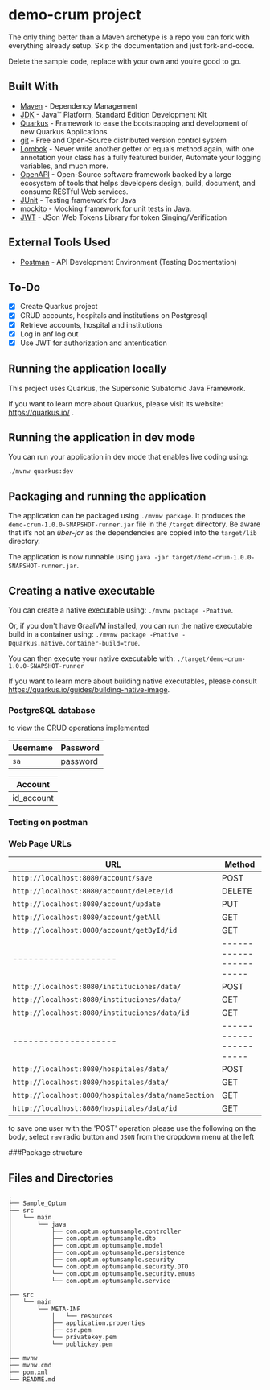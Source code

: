 # demo-crum project

The only thing better than a Maven archetype is a repo you can fork with everything already setup. Skip the documentation and just fork-and-code.

Delete the sample code, replace with your own and you’re good to go.

## Built With

* 	[Maven](https://maven.apache.org/) - Dependency Management
* 	[JDK](http://www.oracle.com/technetwork/java/javase/downloads/jdk8-downloads-2133151.html) - Java™ Platform, Standard Edition Development Kit
* 	[Quarkus](https://quarkus.io/) - Framework to ease the bootstrapping and development of new Quarkus Applications
* 	[git](https://git-scm.com/) - Free and Open-Source distributed version control system
* 	[Lombok](https://projectlombok.org/) - Never write another getter or equals method again, with one annotation your class has a fully featured builder, Automate your logging variables, and much more.
* 	[OpenAPI](https://swagger.io/specification/) - Open-Source software framework backed by a large ecosystem of tools that helps developers design, build, document, and consume RESTful Web services.
* 	[JUnit](https://junit.org/) - Testing framework for Java
* 	[mockito](https://swagger.io/specification/) - Mocking framework for unit tests in Java.
*   [JWT](https://jwt.io/) - JSon Web Tokens Library for token Singing/Verification


## External Tools Used

* 	[Postman](https://www.getpostman.com/) - API Development Environment (Testing Docmentation)

## To-Do

* 	[x] Create Quarkus project
*   [x] CRUD accounts, hospitals and institutions on Postgresql
* 	[x] Retrieve accounts, hospital and institutions
* 	[x] Log in anf log out
* 	[x] Use JWT for authorization and antentication

## Running the application locally

This project uses Quarkus, the Supersonic Subatomic Java Framework.

If you want to learn more about Quarkus, please visit its website: https://quarkus.io/ .

## Running the application in dev mode

You can run your application in dev mode that enables live coding using:
```
./mvnw quarkus:dev
```

## Packaging and running the application

The application can be packaged using `./mvnw package`.
It produces the `demo-crum-1.0.0-SNAPSHOT-runner.jar` file in the `/target` directory.
Be aware that it’s not an _über-jar_ as the dependencies are copied into the `target/lib` directory.

The application is now runnable using `java -jar target/demo-crum-1.0.0-SNAPSHOT-runner.jar`.

## Creating a native executable

You can create a native executable using: `./mvnw package -Pnative`.

Or, if you don't have GraalVM installed, you can run the native executable build in a container using: `./mvnw package -Pnative -Dquarkus.native.container-build=true`.

You can then execute your native executable with: `./target/demo-crum-1.0.0-SNAPSHOT-runner`

If you want to learn more about building native executables, please consult https://quarkus.io/guides/building-native-image.

### PostgreSQL database 

to view the CRUD operations implemented

|  Username     |  Password |
|---------------|-----------|
|`sa`   | password  |

|                    Account                   |
|----------------------------------------------|
|id_account | name | password | rfc | username |


### Testing on postman

### Web Page URLs

|  URL |  Method |
|----------|--------------|
|`http://localhost:8080/account/save`       | POST |
|`http://localhost:8080/account/delete/id`         | DELETE |
|`http://localhost:8080/account/update` | PUT |
|`http://localhost:8080/account/getAll` | GET |
|`http://localhost:8080/account/getById/id` | GET |
|--------------------|-----------------------|
|`http://localhost:8080/instituciones/data/` | POST |
|`http://localhost:8080/instituciones/data/` | GET |
|`http://localhost:8080/instituciones/data/id` | GET |
|--------------------|-----------------------|
|`http://localhost:8080/hospitales/data/` | POST |
|`http://localhost:8080/hospitales/data/` | GET |
|`http://localhost:8080/hospitales/data/nameSection` | GET |
|`http://localhost:8080/hospitales/data/id` | GET |

to save one user with the 'POST' operation please use the following on the body, select `raw` radio button and `JSON` from the dropdown menu at the left

###Package structure

## Files and Directories

```text
.
├── Sample_Optum
├── src
│   └── main
│       └── java
│           ├── com.optum.optumsample.controller
│           ├── com.optum.optumsample.dto
│           ├── com.optum.optumsample.model
│           ├── com.optum.optumsample.persistence
│           ├── com.optum.optumsample.security
│           └── com.optum.optumsample.security.DTO
│           └── com.optum.optumsample.security.emuns
│           └── com.optum.optumsample.service
│           
├── src
│   └── main
│       └── META-INF
│           │   └── resources
│           ├── application.properties
│           ├── csr.pem
│           └── privatekey.pem
│           └── publickey.pem
│           
├── mvnw
├── mvnw.cmd
├── pom.xml
└── README.md
```